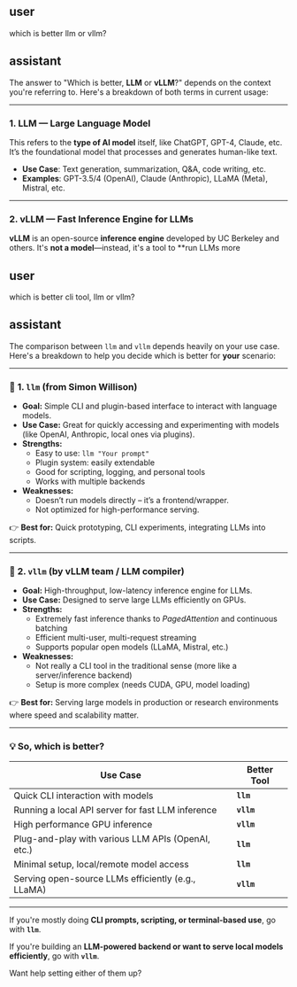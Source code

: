 ## user
which is better llm or vllm?
## assistant

The answer to "Which is better, **LLM** or **vLLM**?" depends on the context you're referring to. Here's a breakdown of both terms in current usage:

---

### 1. **LLM** — Large Language Model
This refers to the **type of AI model** itself, like ChatGPT, GPT-4, Claude, etc. It’s the foundational model that processes and generates human-like text.

- **Use Case**: Text generation, summarization, Q&A, code writing, etc.
- **Examples**: GPT-3.5/4 (OpenAI), Claude (Anthropic), LLaMA (Meta), Mistral, etc.

---

### 2. **vLLM** — Fast Inference Engine for LLMs
**vLLM** is an open-source **inference engine** developed by UC Berkeley and others. It's **not a model**—instead, it's a tool to **run LLMs more
## user
which is better cli tool, llm or vllm?
## assistant

The comparison between `llm` and `vllm` depends heavily on your use case. Here's a breakdown to help you decide which is better for **your** scenario:

---

### 🔧 **1. `llm` (from Simon Willison)**
- **Goal:** Simple CLI and plugin-based interface to interact with language models.
- **Use Case:** Great for quickly accessing and experimenting with models (like OpenAI, Anthropic, local ones via plugins).
- **Strengths:**
  - Easy to use: `llm "Your prompt"`
  - Plugin system: easily extendable
  - Good for scripting, logging, and personal tools
  - Works with multiple backends
- **Weaknesses:**
  - Doesn’t run models directly – it’s a frontend/wrapper.
  - Not optimized for high-performance serving.

👉 **Best for:** Quick prototyping, CLI experiments, integrating LLMs into scripts.

---

### 🚀 **2. `vllm` (by vLLM team / LLM compiler)**
- **Goal:** High-throughput, low-latency inference engine for LLMs.
- **Use Case:** Designed to serve large LLMs efficiently on GPUs.
- **Strengths:**
  - Extremely fast inference thanks to *PagedAttention* and continuous batching
  - Efficient multi-user, multi-request streaming
  - Supports popular open models (LLaMA, Mistral, etc.)
- **Weaknesses:**
  - Not really a CLI tool in the traditional sense (more like a server/inference backend)
  - Setup is more complex (needs CUDA, GPU, model loading)

👉 **Best for:** Serving large models in production or research environments where speed and scalability matter.

---

### 💡 So, which is better?

| Use Case | Better Tool |
|----------|-------------|
| Quick CLI interaction with models | **`llm`** |
| Running a local API server for fast LLM inference | **`vllm`** |
| High performance GPU inference | **`vllm`** |
| Plug-and-play with various LLM APIs (OpenAI, etc.) | **`llm`** |
| Minimal setup, local/remote model access | **`llm`** |
| Serving open-source LLMs efficiently (e.g., LLaMA) | **`vllm`** |

---

If you're mostly doing **CLI prompts, scripting, or terminal-based use**, go with **`llm`**.

If you're building an **LLM-powered backend or want to serve local models efficiently**, go with **`vllm`**.

Want help setting either of them up?